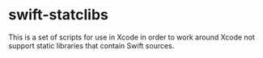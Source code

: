 # swift-statclibs

This is a set of scripts for use in Xcode in order to work around Xcode
not support static libraries that contain Swift sources.
